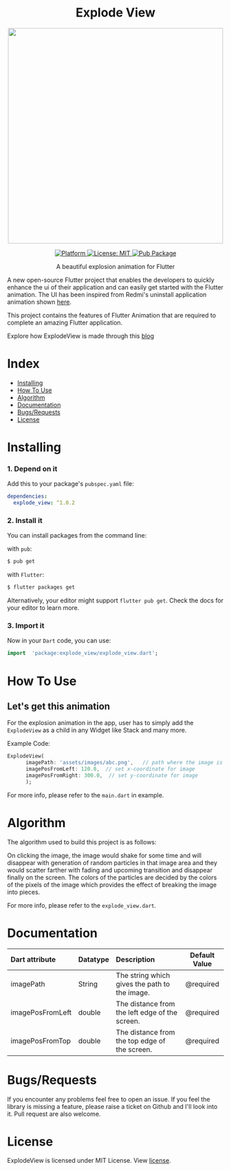 



# <div align="center">Explode View</div>

<p align="center"> <img src="https://github.com/mdg-soc-19/explode-view/blob/master/gif/explode-view.gif?raw=true" height = "500px"/></p>

<div align="center">
<a href="https://flutter.io">
    <img src="https://img.shields.io/badge/Platform-Flutter-yellow.svg"
      alt="Platform" />
  </a>
  <a href="https://opensource.org/licenses/MIT">
    <img src="https://img.shields.io/badge/License-MIT-red.svg"
      alt="License: MIT" />
  </a>
  <a href="https://pub.dev/packages/explode_view">
    <img src="https://img.shields.io/pub/v/explode_view.svg"
      alt="Pub Package" />
  </a>
  </div>

<p align="center">A beautiful explosion animation for Flutter</p>

A new open-source Flutter project that enables the developers to quickly enhance the ui of their application and can easily get started with the Flutter animation. The UI has been inspired from Redmi's uninstall application animation shown [here](https://github.com/mdg-soc-19/explode-view/blob/master/gif/explode-view-idea.gif).

This project contains the features of Flutter Animation that are required to complete an amazing Flutter application.

Explore how ExplodeView is made through this [blog](https://medium.com/mobile-development-group/flutter-explosion-animation-for-image-3dd5e2863427)

# Index
* [Installing](#installing)
* [How To Use](#how-to-use)
* [Algorithm](#algorithm)
* [Documentation](#documentation)
* [Bugs/Requests](#bugsrequests)
* [License](#license)


# Installing

### 1. Depend on it
Add this to your package's `pubspec.yaml` file:

```yaml
dependencies: 
  explode_view: ^1.0.2
```

### 2. Install it

You can install packages from the command line:

with `pub`:

```css
$ pub get
```

with `Flutter`:

```css
$ flutter packages get
```

Alternatively, your editor might support  `flutter pub get`. Check the docs for your editor to learn more.

### 3. Import it

Now in your `Dart` code, you can use: 

```dart
import  'package:explode_view/explode_view.dart';
```


# How To Use
## Let's get this animation
For the explosion animation in the app, user has to simply add the `ExplodeView` as a child in any Widget like Stack and many more.

Example Code: 
```dart
ExplodeView(
      imagePath: 'assets/images/abc.png',	// path where the image is stored
      imagePosFromLeft: 120.0,	// set x-coordinate for image
      imagePosFromRight: 300.0,  // set y-coordinate for image
      );
```
For more info, please refer to the `main.dart` in example.


# Algorithm 
The algorithm used to build this project is as follows:

On clicking the image, the image would shake for some time and will disappear with generation of random particles in that image area and they would scatter farther with fading and upcoming transition and disappear finally on the screen. The colors of the particles are decided by the colors of the pixels of the image which provides the effect of breaking the image into pieces.

For more info, please refer to the `explode_view.dart`.


# Documentation

| Dart attribute                        | Datatype                    | Description                                                  |     Default Value     |
| :------------------------------------ | :-------------------------- | :----------------------------------------------------------- | :-------------------: |
| imagePath                                 | String                  | The string which gives the path to the image.                    |       @required       |
| imagePosFromLeft                             | double             | The distance from the left edge of the screen. |       @required       |
| imagePosFromTop                                | double                      | The distance from the top edge of the screen. |         @required         |

# Bugs/Requests

If you encounter any problems feel free to open an issue. If you feel the library is
missing a feature, please raise a ticket on Github and I'll look into it.
Pull request are also welcome.

# License
ExplodeView is licensed under MIT License. View [license](https://github.com/mdg-soc-19/explode-view/blob/master/explode_view/LICENSE).

